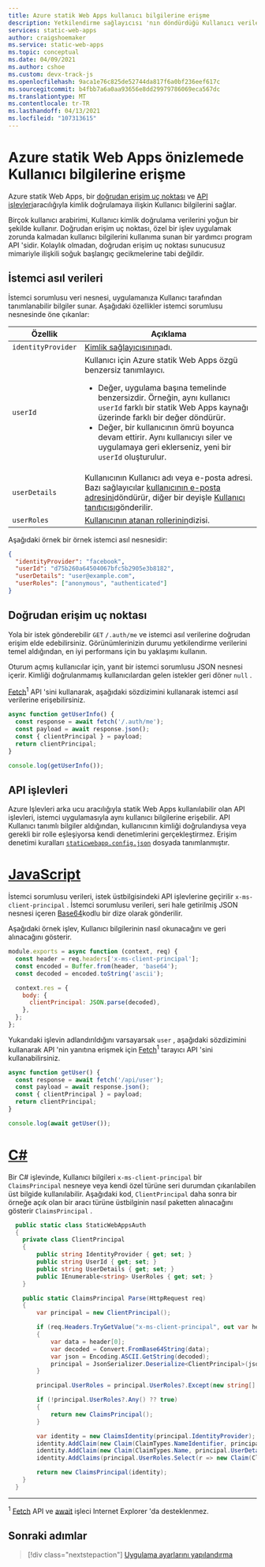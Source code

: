 ```yaml
---
title: Azure statik Web Apps kullanıcı bilgilerine erişme
description: Yetkilendirme sağlayıcısı 'nın döndürdüğü Kullanıcı verilerini okumayı öğrenin.
services: static-web-apps
author: craigshoemaker
ms.service: static-web-apps
ms.topic: conceptual
ms.date: 04/09/2021
ms.author: cshoe
ms.custom: devx-track-js
ms.openlocfilehash: 9aca1e76c825de52744da817f6a0bf236eef617c
ms.sourcegitcommit: b4fbb7a6a0aa93656e8dd29979786069eca567dc
ms.translationtype: MT
ms.contentlocale: tr-TR
ms.lasthandoff: 04/13/2021
ms.locfileid: "107313615"
---
```

# <a name="accessing-user-information-in-azure-static-web-apps-preview"></a>Azure statik Web Apps önizlemede Kullanıcı bilgilerine erişme

Azure statik Web Apps, bir [doğrudan erişim uç noktası](#direct-access-endpoint) ve [API işlevleri](#api-functions)aracılığıyla kimlik doğrulamaya ilişkin Kullanıcı bilgilerini sağlar.

Birçok kullanıcı arabirimi, Kullanıcı kimlik doğrulama verilerini yoğun bir şekilde kullanır. Doğrudan erişim uç noktası, özel bir işlev uygulamak zorunda kalmadan kullanıcı bilgilerini kullanıma sunan bir yardımcı program API 'sidir. Kolaylık olmadan, doğrudan erişim uç noktası sunucusuz mimariyle ilişkili soğuk başlangıç gecikmelerine tabi değildir.

## <a name="client-principal-data"></a>İstemci asıl verileri

İstemci sorumlusu veri nesnesi, uygulamanıza Kullanıcı tarafından tanımlanabilir bilgiler sunar. Aşağıdaki özellikler istemci sorumlusu nesnesinde öne çıkanlar:

| Özellik           | Açıklama                                                                                                                                                                                                                                                                                                                                                        |
| ------------------ | ------------------------------------------------------------------------------------------------------------------------------------------------------------------------------------------------------------------------------------------------------------------------------------------------------------------------------------------------------------------ |
| `identityProvider` | [Kimlik sağlayıcısının](authentication-authorization.md)adı.                                                                                                                                                                                                                                                                                              |
| `userId`           | Kullanıcı için Azure statik Web Apps özgü benzersiz tanımlayıcı. <ul><li>Değer, uygulama başına temelinde benzersizdir. Örneğin, aynı kullanıcı `userId` farklı bir statik Web Apps kaynağı üzerinde farklı bir değer döndürür.<li>Değer, bir kullanıcının ömrü boyunca devam ettirir. Aynı kullanıcıyı siler ve uygulamaya geri eklerseniz, yeni bir `userId` oluşturulur.</ul> |
| `userDetails`      | Kullanıcının Kullanıcı adı veya e-posta adresi. Bazı sağlayıcılar [kullanıcının e-posta adresini](authentication-authorization.md)döndürür, diğer bir deyişle [Kullanıcı tanıtıcısı](authentication-authorization.md)gönderilir.                                                                                                                                                                    |
| `userRoles`        | [Kullanıcının atanan rollerinin](authentication-authorization.md)dizisi.                                                                                                                                                                                                                                                                                          |

Aşağıdaki örnek bir örnek istemci asıl nesnesidir:

```json
{
  "identityProvider": "facebook",
  "userId": "d75b260a64504067bfc5b2905e3b8182",
  "userDetails": "user@example.com",
  "userRoles": ["anonymous", "authenticated"]
}
```

## <a name="direct-access-endpoint"></a>Doğrudan erişim uç noktası

Yola bir istek gönderebilir `GET` `/.auth/me` ve istemci asıl verilerine doğrudan erişim elde edebilirsiniz. Görünümlerinizin durumu yetkilendirme verilerini temel aldığından, en iyi performans için bu yaklaşımı kullanın.

Oturum açmış kullanıcılar için, yanıt bir istemci sorumlusu JSON nesnesi içerir. Kimliği doğrulanmamış kullanıcılardan gelen istekler geri döner `null` .

[Fetch](https://developer.mozilla.org/docs/Web/API/Fetch_API/Using_Fetch)<sup>1</sup> API 'sini kullanarak, aşağıdaki sözdizimini kullanarak istemci asıl verilerine erişebilirsiniz.

```javascript
async function getUserInfo() {
  const response = await fetch('/.auth/me');
  const payload = await response.json();
  const { clientPrincipal } = payload;
  return clientPrincipal;
}

console.log(getUserInfo());
```

## <a name="api-functions"></a>API işlevleri

Azure Işlevleri arka ucu aracılığıyla statik Web Apps kullanılabilir olan API işlevleri, istemci uygulamasıyla aynı kullanıcı bilgilerine erişebilir. API Kullanıcı tanımlı bilgiler aldığından, kullanıcının kimliği doğrulandıysa veya gerekli bir rolle eşleşiyorsa kendi denetimlerini gerçekleştirmez. Erişim denetimi kuralları [`staticwebapp.config.json`](routes.md) dosyada tanımlanmıştır.

# <a name="javascript"></a>[JavaScript](#tab/javascript)

İstemci sorumlusu verileri, istek üstbilgisindeki API işlevlerine geçirilir `x-ms-client-principal` . İstemci sorumlusu verileri, seri hale getirilmiş JSON nesnesi içeren [Base64](https://www.wikipedia.org/wiki/Base64)kodlu bir dize olarak gönderilir.

Aşağıdaki örnek işlev, Kullanıcı bilgilerinin nasıl okunacağını ve geri alınacağını gösterir.

```javascript
module.exports = async function (context, req) {
  const header = req.headers['x-ms-client-principal'];
  const encoded = Buffer.from(header, 'base64');
  const decoded = encoded.toString('ascii');

  context.res = {
    body: {
      clientPrincipal: JSON.parse(decoded),
    },
  };
};
```

Yukarıdaki işlevin adlandırıldığını varsayarsak `user` , aşağıdaki sözdizimini kullanarak API 'nin yanıtına erişmek için [Fetch](https://developer.mozilla.org/docs/Web/API/Fetch_API/Using_Fetch)<sup>1</sup> tarayıcı API 'sini kullanabilirsiniz.

```javascript
async function getUser() {
  const response = await fetch('/api/user');
  const payload = await response.json();
  const { clientPrincipal } = payload;
  return clientPrincipal;
}

console.log(await getUser());
```

# <a name="c"></a>[C#](#tab/csharp)

Bir C# işlevinde, Kullanıcı bilgileri `x-ms-client-principal` bir `ClaimsPrincipal` nesneye veya kendi özel türüne seri durumdan çıkarılabilen üst bilgide kullanılabilir. Aşağıdaki kod, `ClientPrincipal` daha sonra bir örneğe açık olan bir aracı türüne üstbilginin nasıl paketten alınacağını gösterir `ClaimsPrincipal` .

```csharp
  public static class StaticWebAppsAuth
  {
    private class ClientPrincipal
    {
        public string IdentityProvider { get; set; }
        public string UserId { get; set; }
        public string UserDetails { get; set; }
        public IEnumerable<string> UserRoles { get; set; }
    }

    public static ClaimsPrincipal Parse(HttpRequest req)
    {
        var principal = new ClientPrincipal();

        if (req.Headers.TryGetValue("x-ms-client-principal", out var header))
        {
            var data = header[0];
            var decoded = Convert.FromBase64String(data);
            var json = Encoding.ASCII.GetString(decoded);
            principal = JsonSerializer.Deserialize<ClientPrincipal>(json, new JsonSerializerOptions { PropertyNameCaseInsensitive = true });
        }

        principal.UserRoles = principal.UserRoles?.Except(new string[] { "anonymous" }, StringComparer.CurrentCultureIgnoreCase);

        if (!principal.UserRoles?.Any() ?? true)
        {
            return new ClaimsPrincipal();
        }

        var identity = new ClaimsIdentity(principal.IdentityProvider);
        identity.AddClaim(new Claim(ClaimTypes.NameIdentifier, principal.UserId));
        identity.AddClaim(new Claim(ClaimTypes.Name, principal.UserDetails));
        identity.AddClaims(principal.UserRoles.Select(r => new Claim(ClaimTypes.Role, r)));

        return new ClaimsPrincipal(identity);
    }
  }
```

---

<sup>1</sup> [Fetch](https://caniuse.com/#feat=fetch) API ve [await](https://caniuse.com/#feat=mdn-javascript_operators_await) işleci Internet Explorer 'da desteklenmez.

## <a name="next-steps"></a>Sonraki adımlar

> [!div class="nextstepaction"]
> [Uygulama ayarlarını yapılandırma](application-settings.md)
